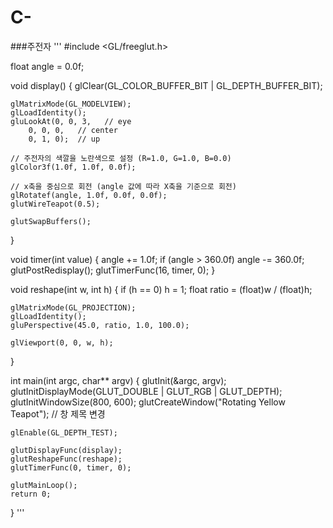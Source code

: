 # C-
###주전자
'''
#include <GL/freeglut.h>

float angle = 0.0f;

void display() {
    glClear(GL_COLOR_BUFFER_BIT | GL_DEPTH_BUFFER_BIT);

    glMatrixMode(GL_MODELVIEW);
    glLoadIdentity();
    gluLookAt(0, 0, 3,   // eye
        0, 0, 0,   // center
        0, 1, 0);  // up

    // 주전자의 색깔을 노란색으로 설정 (R=1.0, G=1.0, B=0.0)
    glColor3f(1.0f, 1.0f, 0.0f); 

    // x축을 중심으로 회전 (angle 값에 따라 X축을 기준으로 회전)
    glRotatef(angle, 1.0f, 0.0f, 0.0f); 
    glutWireTeapot(0.5);

    glutSwapBuffers();
}

void timer(int value) {
    angle += 1.0f;
    if (angle > 360.0f) angle -= 360.0f;
    glutPostRedisplay();
    glutTimerFunc(16, timer, 0);
}

void reshape(int w, int h) {
    if (h == 0) h = 1;
    float ratio = (float)w / (float)h;

    glMatrixMode(GL_PROJECTION);
    glLoadIdentity();
    gluPerspective(45.0, ratio, 1.0, 100.0);

    glViewport(0, 0, w, h);
}

int main(int argc, char** argv) {
    glutInit(&argc, argv);
    glutInitDisplayMode(GLUT_DOUBLE | GLUT_RGB | GLUT_DEPTH);
    glutInitWindowSize(800, 600);
    glutCreateWindow("Rotating Yellow Teapot"); // 창 제목 변경

    glEnable(GL_DEPTH_TEST);

    glutDisplayFunc(display);
    glutReshapeFunc(reshape);
    glutTimerFunc(0, timer, 0);

    glutMainLoop();
    return 0;
}
'''
